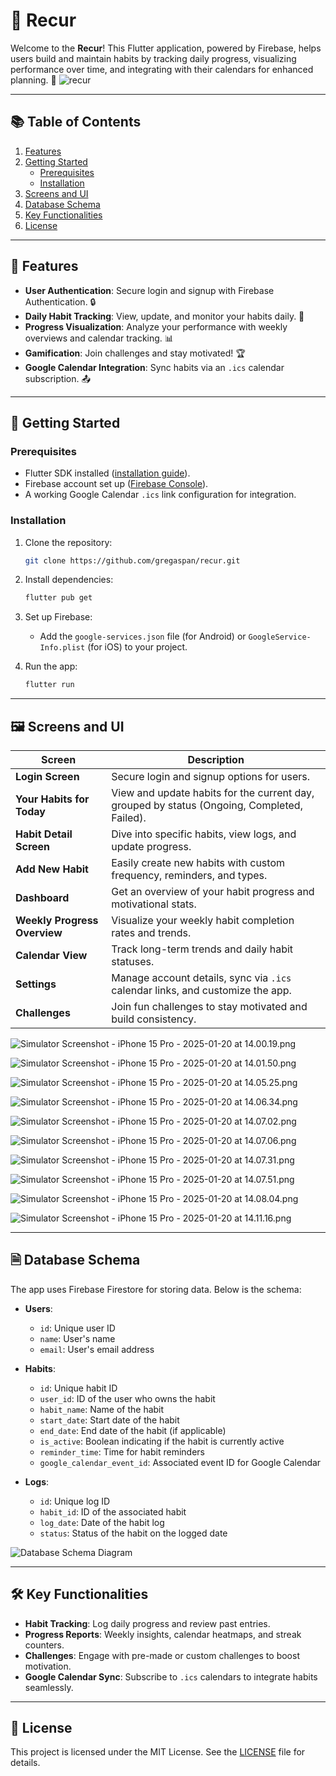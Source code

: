 # 🌟 Recur

Welcome to the **Recur**! This Flutter application, powered by Firebase, helps users build and maintain habits by tracking daily progress, visualizing performance over time, and integrating with their calendars for enhanced planning. 🚀
![recur](https://github.com/user-attachments/assets/75630c8f-190a-4226-9806-b0760b20d9ce)

---

## 📚 Table of Contents

1. [Features](#features)  
2. [Getting Started](#getting-started)  
   - [Prerequisites](#prerequisites)  
   - [Installation](#installation)  
3. [Screens and UI](#screens-and-ui)  
4. [Database Schema](#database-schema)  
5. [Key Functionalities](#key-functionalities)  
6. [License](#license)  

---

## 🌟 Features

- **User Authentication**: Secure login and signup with Firebase Authentication. 🔒  
- **Daily Habit Tracking**: View, update, and monitor your habits daily. 📅  
- **Progress Visualization**: Analyze your performance with weekly overviews and calendar tracking. 📊  
- **Gamification**: Join challenges and stay motivated! 🏆  
- **Google Calendar Integration**: Sync habits via an `.ics` calendar subscription. 📤  

---

## 🚀 Getting Started

### Prerequisites

- Flutter SDK installed ([installation guide](https://docs.flutter.dev/get-started/install)).  
- Firebase account set up ([Firebase Console](https://console.firebase.google.com/)).  
- A working Google Calendar `.ics` link configuration for integration.

### Installation

1. Clone the repository:  
   ```bash
   git clone https://github.com/gregaspan/recur.git
   ```

2. Install dependencies:  
   ```bash
   flutter pub get
   ```

3. Set up Firebase:  
   - Add the `google-services.json` file (for Android) or `GoogleService-Info.plist` (for iOS) to your project.  

4. Run the app:  
   ```bash
   flutter run
   ```

---

## 🖼 Screens and UI

| Screen                      | Description                                                                                   |
|-----------------------------|-----------------------------------------------------------------------------------------------|
| **Login Screen**            | Secure login and signup options for users.                                                   |
| **Your Habits for Today**   | View and update habits for the current day, grouped by status (Ongoing, Completed, Failed).   |
| **Habit Detail Screen**     | Dive into specific habits, view logs, and update progress.                                    |
| **Add New Habit**           | Easily create new habits with custom frequency, reminders, and types.                        |
| **Dashboard**               | Get an overview of your habit progress and motivational stats.                               |
| **Weekly Progress Overview**| Visualize your weekly habit completion rates and trends.                                      |
| **Calendar View**           | Track long-term trends and daily habit statuses.                                             |
| **Settings**                | Manage account details, sync via `.ics` calendar links, and customize the app.               |
| **Challenges**              | Join fun challenges to stay motivated and build consistency.                                 |


![Simulator Screenshot - iPhone 15 Pro - 2025-01-20 at 14.00.19.png](https://prod-files-secure.s3.us-west-2.amazonaws.com/a9f7a5f1-3709-4ef3-824d-ea000f2d11f4/74eb853c-1d52-44b8-a986-a56cfc74e126/Simulator_Screenshot_-_iPhone_15_Pro_-_2025-01-20_at_14.00.19.png)

![Simulator Screenshot - iPhone 15 Pro - 2025-01-20 at 14.01.50.png](https://prod-files-secure.s3.us-west-2.amazonaws.com/a9f7a5f1-3709-4ef3-824d-ea000f2d11f4/c940e296-286f-4f55-a26c-6581c3f2b100/Simulator_Screenshot_-_iPhone_15_Pro_-_2025-01-20_at_14.01.50.png)

![Simulator Screenshot - iPhone 15 Pro - 2025-01-20 at 14.05.25.png](https://prod-files-secure.s3.us-west-2.amazonaws.com/a9f7a5f1-3709-4ef3-824d-ea000f2d11f4/f924568d-d1ba-437c-bd73-7700558446ba/Simulator_Screenshot_-_iPhone_15_Pro_-_2025-01-20_at_14.05.25.png)

![Simulator Screenshot - iPhone 15 Pro - 2025-01-20 at 14.06.34.png](https://prod-files-secure.s3.us-west-2.amazonaws.com/a9f7a5f1-3709-4ef3-824d-ea000f2d11f4/7b70777d-a209-4918-853b-ce0b4cbc5cd5/Simulator_Screenshot_-_iPhone_15_Pro_-_2025-01-20_at_14.06.34.png)

![Simulator Screenshot - iPhone 15 Pro - 2025-01-20 at 14.07.02.png](https://prod-files-secure.s3.us-west-2.amazonaws.com/a9f7a5f1-3709-4ef3-824d-ea000f2d11f4/f346c66e-ee15-4752-9e9f-e6ef9ee1ee69/Simulator_Screenshot_-_iPhone_15_Pro_-_2025-01-20_at_14.07.02.png)

![Simulator Screenshot - iPhone 15 Pro - 2025-01-20 at 14.07.06.png](https://prod-files-secure.s3.us-west-2.amazonaws.com/a9f7a5f1-3709-4ef3-824d-ea000f2d11f4/58c71e2f-183b-41d8-b2f5-0fce3ee3fd47/Simulator_Screenshot_-_iPhone_15_Pro_-_2025-01-20_at_14.07.06.png)

![Simulator Screenshot - iPhone 15 Pro - 2025-01-20 at 14.07.31.png](https://prod-files-secure.s3.us-west-2.amazonaws.com/a9f7a5f1-3709-4ef3-824d-ea000f2d11f4/32db04b8-2364-4c82-bafd-74c0e5b8c223/Simulator_Screenshot_-_iPhone_15_Pro_-_2025-01-20_at_14.07.31.png)

![Simulator Screenshot - iPhone 15 Pro - 2025-01-20 at 14.07.51.png](https://prod-files-secure.s3.us-west-2.amazonaws.com/a9f7a5f1-3709-4ef3-824d-ea000f2d11f4/08fb88fb-663b-496c-b079-033773f12f12/Simulator_Screenshot_-_iPhone_15_Pro_-_2025-01-20_at_14.07.51.png)

![Simulator Screenshot - iPhone 15 Pro - 2025-01-20 at 14.08.04.png](https://prod-files-secure.s3.us-west-2.amazonaws.com/a9f7a5f1-3709-4ef3-824d-ea000f2d11f4/7a908c95-ae64-45d5-bcf4-101481b20e25/Simulator_Screenshot_-_iPhone_15_Pro_-_2025-01-20_at_14.08.04.png)

![Simulator Screenshot - iPhone 15 Pro - 2025-01-20 at 14.11.16.png](https://prod-files-secure.s3.us-west-2.amazonaws.com/a9f7a5f1-3709-4ef3-824d-ea000f2d11f4/ae96151f-e58c-43c2-895e-9c643a48d3b1/Simulator_Screenshot_-_iPhone_15_Pro_-_2025-01-20_at_14.11.16.png)

---

## 🗎 Database Schema

The app uses Firebase Firestore for storing data. Below is the schema:

- **Users**:  
  - `id`: Unique user ID  
  - `name`: User's name  
  - `email`: User's email address  

- **Habits**:  
  - `id`: Unique habit ID  
  - `user_id`: ID of the user who owns the habit  
  - `habit_name`: Name of the habit  
  - `start_date`: Start date of the habit  
  - `end_date`: End date of the habit (if applicable)  
  - `is_active`: Boolean indicating if the habit is currently active  
  - `reminder_time`: Time for habit reminders  
  - `google_calendar_event_id`: Associated event ID for Google Calendar  

- **Logs**:  
  - `id`: Unique log ID  
  - `habit_id`: ID of the associated habit  
  - `log_date`: Date of the habit log  
  - `status`: Status of the habit on the logged date  

![Database Schema Diagram](link_to_schema_image)

---

## 🛠️ Key Functionalities

- **Habit Tracking**: Log daily progress and review past entries.  
- **Progress Reports**: Weekly insights, calendar heatmaps, and streak counters.  
- **Challenges**: Engage with pre-made or custom challenges to boost motivation.  
- **Google Calendar Sync**: Subscribe to `.ics` calendars to integrate habits seamlessly.  

---

## 🔖 License

This project is licensed under the MIT License. See the [LICENSE](LICENSE) file for details.

